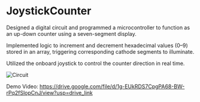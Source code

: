 # JoystickCounter

Designed a digital circuit and programmed a microcontroller to function as an up-down counter using a seven-segment display.

Implemented logic to increment and decrement hexadecimal values (0–9) stored in an array, triggering corresponding cathode segments to illuminate. 

Utilized the onboard joystick to control the counter direction in real time.

![Circuit](https://github.com/user-attachments/assets/92cc37c8-45db-464f-bff5-0d0f62b033ad)


Demo Video: https://drive.google.com/file/d/1g-EUkRDS7CpgPA68-BW-rPq2fSlopCnJ/view?usp=drive_link
